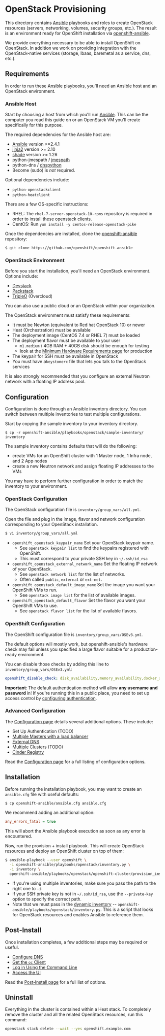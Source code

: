 # OpenStack Provisioning

This directory contains [Ansible][ansible] playbooks and roles to create
OpenStack resources (servers, networking, volumes, security groups,
etc.). The result is an environment ready for OpenShift installation
via [openshift-ansible].

We provide everything necessary to be able to install OpenShift on
OpenStack. In addition we work on providing integration with the
OpenStack-native services (storage, lbaas, baremetal as a service, dns, etc.).


## Requirements

In order to run these Ansible playbooks, you'll need an Ansible host and an
OpenStack environment.

### Ansible Host

Start by choosing a host from which you'll run [Ansible][ansible]. This can
be the computer you read this guide on or an OpenStack VM you'll create
specifically for this purpose.

The required dependencies for the Ansible host are:

* [Ansible](https://pypi.python.org/pypi/ansible) version >=2.4.1
* [jinja2](http://jinja.pocoo.org/docs/2.9/) version >= 2.10
* [shade](https://pypi.python.org/pypi/shade) version >= 1.26
* python-jmespath / [jmespath](https://pypi.python.org/pypi/jmespath)
* python-dns / [dnspython](https://pypi.python.org/pypi/dnspython)
* Become (sudo) is *not* required.

Optional dependencies include:

* `python-openstackclient`
* `python-heatclient`

There are a few OS-specific instructions:

* RHEL: The `rhel-7-server-openstack-10-rpms` repository is required in order to install these openstack clients.
* CentOS: Run `yum install -y centos-release-openstack-pike`

Once the dependencies are installed, clone the [openshift-ansible][openshift-ansible]
repository:

```
$ git clone https://github.com/openshift/openshift-ansible
```

### OpenStack Environment

Before you start the installation, you'll need an OpenStack environment.
Options include:

* [Devstack][devstack]
* [Packstack][packstack]
* [TripleO][tripleo] (Overcloud)

You can also use a public cloud or an OpenStack within your organization.

The OpenStack environment must satisfy these requirements:

* It must be Newton (equivalent to Red hat OpenStack 10) or newer
* Heat (Orchestration) must be available
* The deployment image (CentOS 7.4 or RHEL 7) must be loaded
* The deployment flavor must be available to your user
  - `m1.medium` / 4GB RAM + 40GB disk should be enough for testing
  - look at
    the [Minimum Hardware Requirements page][hardware-requirements]
    for production
* The keypair for SSH must be available in OpenStack
* You must have a`keystonerc` file that lets you talk to the OpenStack services

It is also strongly recommended that you configure an external Neutron network
with a floating IP address pool.


## Configuration

Configuration is done through an Ansible inventory directory. You can switch
between multiple inventories to test multiple configurations.

Start by copying the sample inventory to your inventory directory.

```
$ cp -r openshift-ansible/playbooks/openstack/sample-inventory/ inventory
```

The sample inventory contains defaults that will do the following:

* create VMs for an OpenShift cluster with 1 Master node, 1 Infra node, and 2 App nodes
* create a new Neutron network and assign floating IP addresses to the VMs

You may have to perform further configuration in order to match the inventory
to your environment.

### OpenStack Configuration

The OpenStack configuration file is `inventory/group_vars/all.yml`.

Open the file and plug in the image, flavor and network configuration
corresponding to your OpenStack installation.

```bash
$ vi inventory/group_vars/all.yml
```

* `openshift_openstack_keypair_name` Set your OpenStack keypair name.
   - See `openstack keypair list` to find the keypairs registered with
   OpenShift.
   - This must correspond to your private SSH key in `~/.ssh/id_rsa`
* `openshift_openstack_external_network_name` Set the floating IP
   network of your OpenStack.
   - See `openstack network list` for the list of networks.
   - Often called `public`, `external` or `ext-net`.
* `openshift_openstack_default_image_name` Set the image you want your
   OpenShift VMs to run.
   - See `openstack image list` for the list of available images.
* `openshift_openstack_default_flavor` Set the flavor you want your
   OpenShift VMs to use.
   - See `openstack flavor list` for the list of available flavors.


### OpenShift Configuration

The OpenShift configuration file is `inventory/group_vars/OSEv3.yml`.

The default options will mostly work, but openshift-ansible's hardware check
may fail unless you specified a large flavor suitable for a production-ready
environment.

You can disable those checks by adding this line to `inventory/group_vars/OSEv3.yml`:

```yaml
openshift_disable_check: disk_availability,memory_availability,docker_storage
```

**Important**: The default authentication method will allow **any username
and password** in! If you're running this in a public place, you need
to set up access control by [configuring authentication][configure-authentication].


### Advanced Configuration

The [Configuration page][configuration] details several
additional options. These include:

* Set Up Authentication (TODO)
* [Multiple Masters with a load balancer][loadbalancer]
* [External DNS][external-dns]
* Multiple Clusters (TODO)
* [Cinder Registry][cinder-registry]

Read the [Configuration page][configuration] for a full listing of
configuration options.


## Installation

Before running the installation playbook, you may want to create an `ansible.cfg`
file with useful defaults:

```bash
$ cp openshift-ansible/ansible.cfg ansible.cfg
```

We recommend adding an additional option:

```cfg
any_errors_fatal = true
```

This will abort the Ansible playbook execution as soon as any error is
encountered.

Now, run the provision + install playbook. This will create OpenStack resources
and deploy an OpenShift cluster on top of them:

```bash
$ ansible-playbook --user openshift \
  -i openshift-ansible/playbooks/openstack/inventory.py \
  -i inventory \
  openshift-ansible/playbooks/openstack/openshift-cluster/provision_install.yml
```

* If you're using multiple inventories, make sure you pass the path to
the right one to `-i`.
* If your SSH private key is not in `~/.ssh/id_rsa`, use the `--private-key`
option to specify the correct path.
* Note that we must pass in the [dynamic inventory][dynamic] --
`openshift-ansible/playbooks/openstack/inventory.py`. This is a script that
looks for OpenStack resources and enables Ansible to reference them.


## Post-Install

Once installation completes, a few additional steps may be required or useful.

* [Configure DNS][configure-dns]
* [Get the `oc` Client][get-the-oc-client]
* [Log in Using the Command Line][log-in-using-the-command-line]
* [Access the UI][access-the-ui]

Read the [Post-Install page][post-install] for a full list of options.


## Uninstall

Everything in the cluster is contained within a Heat stack. To
completely remove the cluster and all the related OpenStack resources,
run this command:

```bash
openstack stack delete --wait --yes openshift.example.com
```

[ansible]: https://www.ansible.com/
[openshift-ansible]: https://github.com/openshift/openshift-ansible
[openshift-ansible-setup]: https://github.com/openshift/openshift-ansible#setup
[devstack]: https://docs.openstack.org/devstack/
[tripleo]: http://tripleo.org/
[packstack]: https://www.rdoproject.org/install/packstack/
[configure-authentication]: https://docs.openshift.org/latest/install_config/configuring_authentication.html
[hardware-requirements]: https://docs.openshift.org/latest/install_config/install/prerequisites.html#hardware
[origin]: https://www.openshift.org/
[centos7]: https://www.centos.org/
[sample-openshift-inventory]: https://github.com/openshift/openshift-ansible/blob/master/inventory/hosts.example
[configuration]: ./configuration.md
[loadbalancer]: ./configuration.md#multi-master-configuration
[external-dns]: ./configuration.md#dns-configuration
[cinder-registry]: ./configuration.md#cinder-backed-registry-configuration
[post-install]: ./post-install.md
[configure-dns]: ./post-install.md#configure-dns
[get-the-oc-client]: ./post-install.md#get-the-oc-client
[log-in-using-the-command-line]: ./post-install.md#log-in-using-the-command-line
[access-the-ui]: ./post-install.md#access-the-ui
[scale-deployment]: ./post-install.md#scale-deployment
[dynamic]: http://docs.ansible.com/ansible/latest/intro_dynamic_inventory.html
